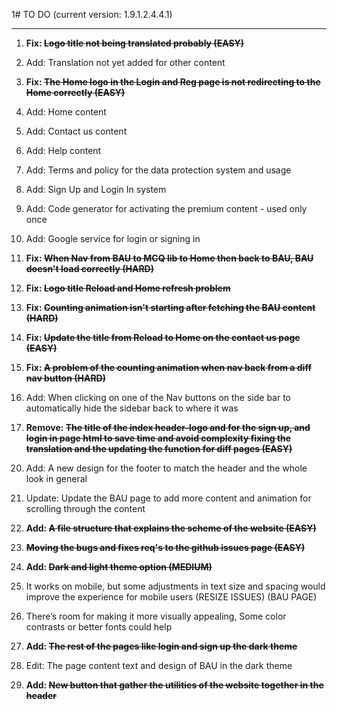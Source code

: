 1# TO DO (current version: 1.9.1.2.4.4.1)

****

1. **Fix: ~~Logo title not being translated probably (EASY)~~** 
<!-- Will be ignored for doing a major fix -->

2. Add: Translation not yet added for other content 

3. **Fix: ~~The Home logo in the Login and Reg page is not redirecting to the Home correctly (EASY)~~**
<!-- This bug has been fixed -->

4. Add: Home content 

5. Add: Contact us content

6. Add: Help content 

7. Add: Terms and policy for the data protection system and usage 

8. Add: Sign Up and Login In system 

9. Add: Code generator for activating the premium content - used only once 

10. Add: Google service for login or signing in 

11. **Fix: ~~When Nav from BAU to MCQ lib to Home then back to BAU, BAU doesn't load correctly (HARD)~~**
<!-- This bug has been fixed -->

12. **Fix: ~~Logo title Reload and Home refresh problem~~**
<!-- This bug has been fixed -->

13. **Fix: ~~Counting animation isn't starting after fetching the BAU content (HARD)~~**
<!-- This bug has been fixed -->

14. **Fix: ~~Update the title from Reload to Home on the contact us page (EASY)~~**
<!-- Will be ignored for doing a major fix -->

15. **Fix: ~~A problem of the counting animation when nav back from a diff nav button (HARD)~~**
<!-- This bug has been fixed -->

16. Add: When clicking on one of the Nav buttons on the side bar to automatically hide the sidebar back to where it was 

17. **Remove: ~~The title of the index header-logo and for the sign up, and login in page html to save time and avoid complexity fixing the translation and the updating the function for diff pages (EASY)~~**
<!-- This has been removed and updated -->

20.  Add: A new design for the footer to match the header and the whole look in general

21.  Update: Update the BAU page to add more content and animation for scrolling through the content 

22.  **Add: ~~A file structure that explains the scheme of the website (EASY)~~**
<!-- This has been created and updated -->

23.  **~~Moving the bugs and fixes req's to the github issues page (EASY)~~**
<!-- This has been done and updated -->

24. **Add: ~~Dark and light theme option (MEDIUM)~~**
<!-- This has been done and updated -->

25. It works on mobile, but some adjustments in text size and spacing would improve the experience for mobile users (RESIZE ISSUES) (BAU PAGE)

26. There’s room for making it more visually appealing, Some color contrasts or better fonts could help

27. **Add: ~~The rest of the pages like login and sign up the dark theme~~**
<!-- This has been done and updated -->

28. Edit: The page content text and design of BAU in the dark theme

29. **Add: ~~New button that gather the utilities of the website together in the header~~**
<!-- This has been done and updated -->